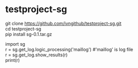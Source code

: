 # testproject-sg
git clone https://github.com/ivngithub/testproject-sg.git  
cd testproject-sg  
pip install sg-0.1.tar.gz  
  
import sg  
r = sg.get_log.logic_processing('maillog') #'maillog' is log file  
r = sg.get_log.show_results(r)  
print(r)  
